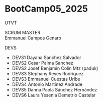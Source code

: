 # BootCamp05_2025
UTVT

SCRUM MASTER  
Emmanuel Campos Genaro

DEVS  
- DEVS1 Dayana Sanchez Salvador  
- DEVS2 Cesar Palma Sanchez  
- DEVS2 Josef Benjamin Colin Mtz (paduk)  
- DEVS3 Stephany Reyes Rodriguez  
- DEVS3 Emmanuel Cuestas Uribe
- DEVS4 Antonio Martinez Andrade 
- DEVS5 Danna Paola Sánchez Hernández
- DEVS6 Laura Yesenia Demetrio Castelar

